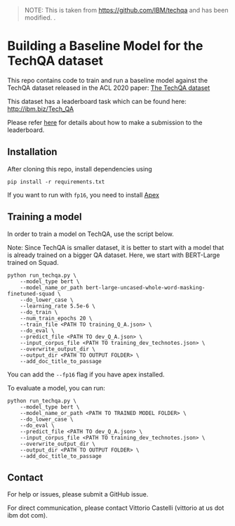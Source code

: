 > NOTE: This is taken from https://github.com/IBM/techqa and has been modified.
.
# Building a Baseline Model for the TechQA dataset

This repo contains code to train and run a baseline model against the TechQA dataset released in the ACL 2020 paper: [The TechQA dataset](https://arxiv.org/abs/1911.02984)

This dataset has a leaderboard task which can be found here: http://ibm.biz/Tech_QA

Please refer [here](./docker/techqa/README.md) for details about how to make a submission to the leaderboard.

## Installation


After cloning this repo, install dependencies using 
```
pip install -r requirements.txt
```

If you want to run with `fp16`, you need to install [Apex]( https://github.com/NVIDIA/apex.git)

## Training a model

In order to train a model on TechQA, use the script below. 

Note: Since TechQA is smaller dataset, it is better to start with a model that is already trained on a bigger QA dataset. Here, we start with BERT-Large trained on Squad.

```
python run_techqa.py \
    --model_type bert \
    --model_name_or_path bert-large-uncased-whole-word-masking-finetuned-squad \
    --do_lower_case \
    --learning_rate 5.5e-6 \ 
    --do_train \
    --num_train_epochs 20 \
    --train_file <PATH TO training_Q_A.json> \
    --do_eval \
    --predict_file <PATH TO dev_Q_A.json> \
    --input_corpus_file <PATH TO training_dev_technotes.json> \
    --overwrite_output_dir \
    --output_dir <PATH TO OUTPUT FOLDER> \ 
    --add_doc_title_to_passage 
```

You can add the `--fp16` flag if you have apex installed.

To evaluate a model, you can run:

```
python run_techqa.py \
    --model_type bert \
    --model_name_or_path <PATH TO TRAINED MODEL FOLDER> \
    --do_lower_case \
    --do_eval \
    --predict_file <PATH TO dev_Q_A.json> \
    --input_corpus_file <PATH TO training_dev_technotes.json> \
    --overwrite_output_dir \
    --output_dir <PATH TO OUTPUT FOLDER> \ 
    --add_doc_title_to_passage 
```


## Contact

For help or issues, please submit a GitHub issue.

For direct communication, please contact Vittorio Castelli (vittorio at us dot ibm dot com).

